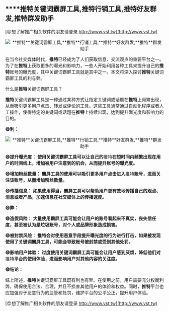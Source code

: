 ## ****推特**关键词霸屏工具,**推特**行销工具,**推特**好友群发,**推特**群发助手**

[😍想了解推广相关软件的朋友请登录 http://www.vst.tw](http://www.vst.tw)

 <center><img src="https://vst.tw/MP4/tuiguang/png/8.png" alt="**推特**关键词霸屏工具,**推特**行销工具,**推特**好友群发,**推特**群发助手"></center>

在当今社交媒体时代，**推特**已经成为了人们获取信息、交流观点的重要平台之一。为了在**推特**上获取更多的曝光和影响力，一些人开始利用各种工具来提升自己的**推特**账号的曝光度，其中关键词霸屏工具就是其中之一。本文将深入探讨**推特**关键词霸屏工具的利与弊。

什么是**推特**关键词霸屏工具？

**推特**关键词霸屏工具是一种通过某种方式让指定关键词或话题在**推特**上频繁出现，从而吸引更多用户点击、转发或评论的工具。这些工具通常通过自动化程序或者人工操作，使得特定的关键词或话题在**推特**上持续出现，达到提升曝光度和影响力的目的。

**😄利：**

 <center><img src="https://vst.tw/MP4/tuiguang/png/0.png" alt="**推特**关键词霸屏工具,**推特**行销工具,**推特**好友群发,**推特**群发助手"></center>

**😄提升曝光度： 使用关键词霸屏工具可以让自己的**推特**在短时间内频繁出现在用户的时间线上，增加被用户注意到的机会，从而提升账号的曝光度。**

**😄增加粉丝数量： 霸屏工具的使用可以吸引更多用户点击进入**推特**账号，进而关注该账号，从而增加粉丝数量。**

**😄传播信息： 如果使用得当，霸屏工具可以帮助用户更有效地传播自己的观点、消息或者产品，加速信息在社交媒体上的传播速度。**

**😄弊：**

**😄造假风险： 大量使用霸屏工具可能会让用户的账号看起来不真实，丧失信任度，甚至被认为是垃圾账号，对个人或品牌形象造成损害。**

**😄被封禁风险： **推特**会对使用恶意手段提升曝光度的行为进行打击，如果被发现使用了关键词霸屏工具，可能会导致账号被封禁或受到其他处罚。**

**😄影响用户体验： 过度使用关键词霸屏工具可能会让用户感到厌烦，降低他们对**推特**平台的使用体验，进而影响用户对其他内容的关注度。**

**😄结论：**

综上所述，**推特**关键词霸屏工具既有利也有弊。在使用之前，用户需要充分权衡利弊，确保使用合法、合理，并且不损害其他用户的体验和权益。同时，**推特**平台也应加强对于恶意行为的监管和处罚，维护平台的公平公正，提升用户体验。

[😍想了解推广相关软件的朋友请登录 http://www.vst.tw](http://www.vst.tw)



